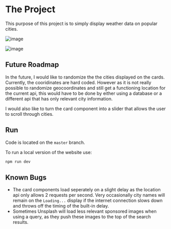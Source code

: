 # The Project

This purpose of this project is to simply display weather data on popular cities.

![image](https://github.com/hartgit/Svelte/assets/113650559/59503caf-6df7-451a-b862-1c6e4a023722)

![image](https://github.com/hartgit/Svelte/assets/113650559/0898dcca-e44b-4ab7-bc86-3967a1647caf)

## Future Roadmap

In the future, I would like to randomize the the cities displayed on the cards. Currently, the cooridinates are hard coded. However as it is not really possible to randomize geocoordinates and still get a functioning location for the current api, this would have to be done by either using a database or a different api that has only relevant city information.

I would also like to turn the card component into a slider that allows the user to scroll through cities.

## Run

Code is located on the `master` branch.

To run a local version of the website use:

```bash
npm run dev
```

## Known Bugs

* The card components load seperately on a slight delay as the location api only allows 2 requests per second. Very occasionally city names will remain on the `Loading...` display if the internet connection slows down and throws off the timing of the built-in delay.
* Sometimes Unsplash will load less relevant sponsored images when using a query, as they push these images to the top of the search results.
  


